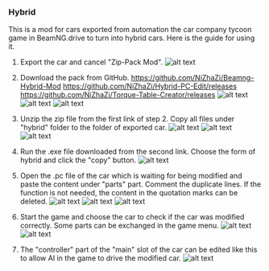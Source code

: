 ### Hybrid

This is a mod for cars exported from automation the car company tycoon game in BeamNG.drive to turn into hybrid cars.
Here is the guide for using it.


1. Export the car and cancel "Zip-Pack Mod".
    ![alt text](pictures/image1_1.png)

2. Download the pack from GitHub.
    https://github.com/NiZhaZi/Beamng-Hybrid-Mod
    https://github.com/NiZhaZi/Hybrid-PC-Edit/releases
    https://github.com/NiZhaZi/Torque-Table-Creator/releases
    ![alt text](pictures/image2_1.png)
    ![alt text](pictures/image2_2.png)
    ![alt text](pictures/image2_3.png)

3. Unzip the zip file from the first link of step 2. Copy all files under "hybrid" folder to the folder of exported car.
    ![alt text](pictures/image3_1.png)
    ![alt text](pictures/image3_2.png)
    ![alt text](pictures/image3_3.png)

4. Run the .exe file downloaded from the second link. Choose the form of hybrid and click the "copy" button.
    ![alt text](pictures/image4_1.png)

5. Open the .pc file of the car which is waiting for being modified and paste the content under "parts" part. Comment the duplicate lines. If the function is not needed, the content in the quotation marks can be deleted.
    ![alt text](pictures/image5_1.png)
    ![alt text](pictures/image5_2.png)
    ![alt text](pictures/image5_3.png)

6. Start the game and choose the car to check if the car was modified correctly. Some parts can be exchanged in the game menu.
    ![alt text](pictures/image6_1.png)
    ![alt text](pictures/image6_2.png)

7. The "controller" part of the "main" slot of the car can be edited like this to allow AI in the game to drive the modified car.
    ![alt text](pictures/image7_1.png)
    